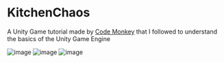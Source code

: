# KitchenChaos
A Unity Game tutorial made by <a href="https://www.youtube.com/@CodeMonkeyUnity">Code Monkey</a> that I followed to understand the basics of the Unity Game Engine

![image](https://github.com/ChristianJude23/GameDevScripts/assets/152279955/801a105a-0b9b-4e0b-848a-3e7e45cc0762)
![image](https://github.com/ChristianJude23/GameDevScripts/assets/152279955/d19392e7-4914-4faf-a8df-69cd1ea4c8e4)
![image](https://github.com/ChristianJude23/GameDevScripts/assets/152279955/2f5217ab-9268-4139-8756-0573100291a7)

#
